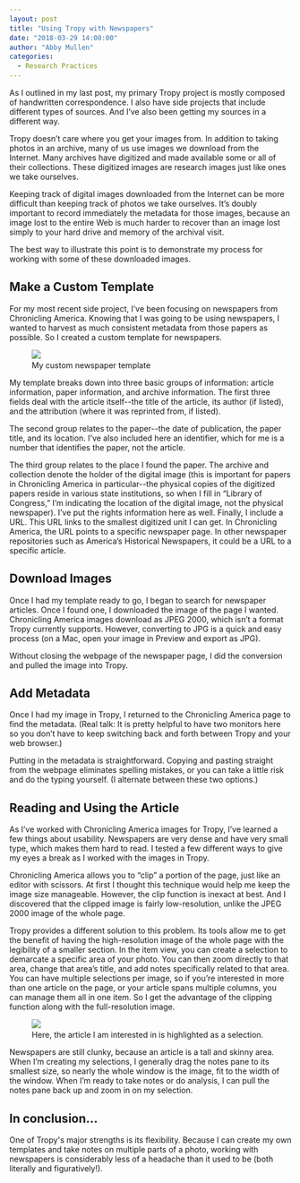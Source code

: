 ```yaml
---
layout: post
title: "Using Tropy with Newspapers"
date: "2018-03-29 14:00:00"
author: "Abby Mullen"
categories:
  - Research Practices
---
```


As I outlined in my last post, my primary Tropy project is mostly composed of handwritten correspondence. I also have side projects that include different types of sources. And I’ve also been getting my sources in a different way.

Tropy doesn’t care where you get your images from. In addition to taking photos in an archive, many of us use images we download from the Internet. Many archives have digitized and made available some or all of their collections. These digitized images are research images just like ones we take ourselves.

Keeping track of digital images downloaded from the Internet can be more difficult than keeping track of photos we take ourselves. It’s doubly important to record immediately the metadata for those images, because an image lost to the entire Web is much harder to recover than an image lost simply to your hard drive and memory of the archival visit.

The best way to illustrate this point is to demonstrate my process for working with some of these downloaded images.

## Make a Custom Template
For my most recent side project, I’ve been focusing on newspapers from Chronicling America. Knowing that I was going to be using newspapers, I wanted to harvest as much consistent metadata from those papers as possible. So I created a custom template for newspapers.

<figure>
  <img srcset="/assets/images/blog/2018/03/newspaper-template.png 1x, /assets/images/blog/2018/03/newspaper-template@2x.png, 2x" src="/assets/images/blog/2018/03/newspaper-template.png">
  <figcaption>My custom newspaper template</figcaption>
</figure>

My template breaks down into three basic groups of information: article information, paper information, and archive information. The first three fields deal with the article itself--the title of the article, its author (if listed), and the attribution (where it was reprinted from, if listed).

The second group relates to the paper--the date of publication, the paper title, and its location. I’ve also included here an identifier, which for me is a number that identifies the paper, not the article.

The third group relates to the place I found the paper. The archive and collection denote the holder of the digital image (this is important for papers in Chronicling America in particular--the physical copies of the digitized papers reside in various state institutions, so when I fill in “Library of Congress,” I’m indicating the location of the digital image, not the physical newspaper). I’ve put the rights information here as well. Finally, I include a URL. This URL links to the smallest digitized unit I can get. In Chronicling America, the URL points to a specific newspaper page. In other newspaper repositories such as America’s Historical Newspapers, it could be a URL to a specific article.

## Download Images
Once I had my template ready to go, I began to search for newspaper articles. Once I found one, I downloaded the image of the page I wanted. Chronicling America images download as JPEG 2000, which isn’t a format Tropy currently supports. However, converting to JPG is a quick and easy process (on a Mac, open your image in Preview and export as JPG).

Without closing the webpage of the newspaper page, I did the conversion and pulled the image into Tropy.

## Add Metadata
Once I had my image in Tropy, I returned to the Chronicling America page to find the metadata. (Real talk: It is pretty helpful to have two monitors here so you don’t have to keep switching back and forth between Tropy and your web browser.)

Putting in the metadata is straightforward. Copying and pasting straight from the webpage eliminates spelling mistakes, or you can take a little risk and do the typing yourself. (I alternate between these two options.)

## Reading and Using the Article
As I’ve worked with Chronicling America images for Tropy, I’ve learned a few things about usability. Newspapers are very dense and have very small type, which makes them hard to read. I tested a few different ways to give my eyes a break as I worked with the images in Tropy.

Chronicling America allows you to “clip” a portion of the page, just like an editor with scissors. At first I thought this technique would help me keep the image size manageable. However, the clip function is inexact at best. And I discovered that the clipped image is fairly low-resolution, unlike the JPEG 2000 image of the whole page.

Tropy provides a different solution to this problem. Its tools allow me to get the benefit of having the high-resolution image of the whole page with the legibility of a smaller section. In the item view, you can create a selection to demarcate a specific area of your photo. You can then zoom directly to that area, change that area’s title, and add notes specifically related to that area. You can have multiple selections per image, so if you’re interested in more than one article on the page, or your article spans multiple columns, you can manage them all in one item. So I get the advantage of the clipping function along with the full-resolution image.

<figure>
  <img srcset="/assets/images/blog/2018/03/selection.jpg 1x, /assets/images/blog/2018/03/selection@2x.jpg 2x" src="/assets/images/blog/2018/03/selection.jpg">
  <figcaption>Here, the article I am interested in is highlighted as a selection.</figcaption>
</figure>

Newspapers are still clunky, because an article is a tall and skinny area. When I’m creating my selections, I generally drag the notes pane to its smallest size, so nearly the whole window is the image, fit to the width of the window. When I’m ready to take notes or do analysis, I can pull the notes pane back up and zoom in on my selection.

## In conclusion...
One of Tropy's major strengths is its flexibility. Because I can create my own templates and take notes on multiple parts of a photo, working with newspapers is considerably less of a headache than it used to be (both literally and figuratively!).

